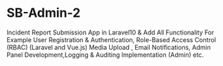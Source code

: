 # SB-Admin-2
Incident Report Submission App in Laravel10 &amp; Add All Functionality For Example User Registration &amp; Authentication, Role-Based Access Control (RBAC) (Laravel and Vue.js) Media Upload , Email Notifications, Admin Panel Development,Logging &amp; Auditing Implementation (Admin) etc.
